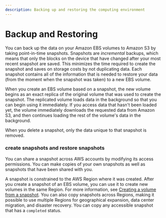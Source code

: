 ```yaml
---
description: Backing up and restoring the computing environment
---
```


# Backup and Restoring



You can back up the data on your Amazon EBS volumes to Amazon S3 by taking point-in-time snapshots. Snapshots are _incremental_ backups, which means that only the blocks on the device that have changed after your most recent snapshot are saved. This minimizes the time required to create the snapshot and saves on storage costs by not duplicating data. Each snapshot contains all of the information that is needed to restore your data \(from the moment when the snapshot was taken\) to a new EBS volume.

When you create an EBS volume based on a snapshot, the new volume begins as an exact replica of the original volume that was used to create the snapshot. The replicated volume loads data in the background so that you can begin using it immediately. If you access data that hasn't been loaded yet, the volume immediately downloads the requested data from Amazon S3, and then continues loading the rest of the volume's data in the background.

When you delete a snapshot, only the data unique to that snapshot is removed. 

### create snapshots and restore snapshots <a id="copy-and-share"></a>

You can share a snapshot across AWS accounts by modifying its access permissions. You can make copies of your own snapshots as well as snapshots that have been shared with you. 

A snapshot is constrained to the AWS Region where it was created. After you create a snapshot of an EBS volume, you can use it to create new volumes in the same Region. For more information, see [Creating a volume from a snapshot](https://docs.aws.amazon.com/AWSEC2/latest/UserGuide/ebs-creating-volume.html#ebs-create-volume-from-snapshot). You can also copy snapshots across Regions, making it possible to use multiple Regions for geographical expansion, data center migration, and disaster recovery. You can copy any accessible snapshot that has a `completed` status.



